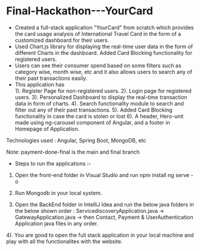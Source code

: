 # Final-Hackathon---YourCard

- Created a full-stack application "YourCard" from scratch which provides the card usage analysis of International Travel Card in the form of a customized dashboard for their users.
- Used Chart.js library for displaying the real-time user data in the form of different Charts in the dashboard. Added Card Blocking functionality for registered users.
- Users can see their consumer spend based on some filters such as category wise, month wise, etc and it also allows users to search any of their past transactions easily.
- This application has    
                1). Register Page for non-registered users.
                2). Login page for registered users.
                3). Personalized Dashboard to display the real-time transaction data in form of charts.
                4). Search functionality module to search and filter out any of their past transactions.
                5). Added Card Blocking functionality in case the card is stolen or lost
                6). A header, Hero-unit made using ng-carousel component of Angular, and a footer in Homepage of Application. 

Technologies used : Angular, Spring Boot, MongoDB, etc

Note:  payment-done-final is the main and final branch

- Steps to run the applications :-

1) Open the front-end folder in Visual Studio and run 
                               npm install
                               ng serve -o

2) Run Mongodb in your local system.                         
 
3) Open the BackEnd folder in IntelliJ Idea and run the below java folders in the below shown order :
            ServicediscoveryApplication.java -> GatewayApplication.java -> then Contact, Payment & UserAuthentication Application java files in any order.
            
 4). You are good to open the full stack application in your local machine and play with all the functionalites with the website.
